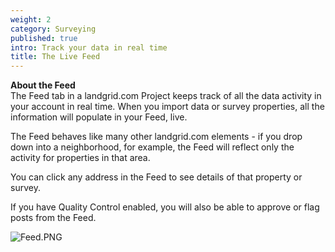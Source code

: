 ```yaml
---
weight: 2
category: Surveying
published: true
intro: Track your data in real time
title: The Live Feed
---
```

**About the Feed**  
The Feed tab in a landgrid.com Project keeps track of all the data activity in your account in real time. When you import data or survey properties, all the information will populate in your Feed, live.

The Feed behaves like many other landgrid.com elements - if you drop down into a neighborhood, for example, the Feed will reflect only the activity for properties in that area.

You can click any address in the Feed to see details of that property or survey.

If you have Quality Control enabled, you will also be able to approve or flag posts from the Feed.

![Feed.PNG]({{site.baseurl}}/img/Feed.PNG)

